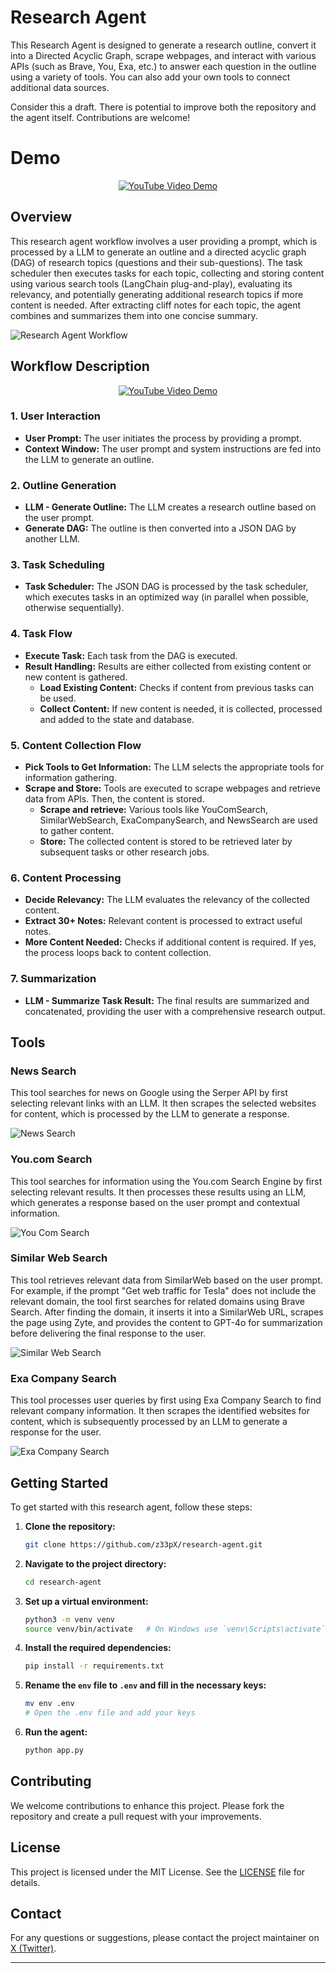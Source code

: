 # Research Agent

This Research Agent is designed to generate a research outline, convert it into a Directed Acyclic Graph, scrape webpages, and interact with various APIs (such as Brave, You, Exa, etc.) to answer each question in the outline using a variety of tools. You can also add your own tools to connect additional data sources.

Consider this a draft. There is potential to improve both the repository and the agent itself. Contributions are welcome!

# Demo

<div align="center">
  <a href="https://youtu.be/p_OGO7mT5_4">
    <img src="https://img.youtube.com/vi/p_OGO7mT5_4/maxresdefault.jpg" alt="YouTube Video Demo">
  </a>
</div>

## Overview

This research agent workflow involves a user providing a prompt, which is processed by a LLM to generate an outline and a directed acyclic graph (DAG) of research topics (questions and their sub-questions). The task scheduler then executes tasks for each topic, collecting and storing content using various search tools (LangChain plug-and-play), evaluating its relevancy, and potentially generating additional research topics if more content is needed. After extracting cliff notes for each topic, the agent combines and summarizes them into one concise summary.

![Research Agent Workflow](images/research-agent-v2.png)

## Workflow Description

<div align="center">
  <a href="https://youtu.be/CoBMtCuA4MM">
    <img src="https://img.youtube.com/vi/CoBMtCuA4MM/maxresdefault.jpg" alt="YouTube Video Demo">
  </a>
</div>

### 1. User Interaction

- **User Prompt:** The user initiates the process by providing a prompt.
- **Context Window:** The user prompt and system instructions are fed into the LLM to generate an outline.

### 2. Outline Generation

- **LLM - Generate Outline:** The LLM creates a research outline based on the user prompt.
- **Generate DAG:** The outline is then converted into a JSON DAG by another LLM.

### 3. Task Scheduling

- **Task Scheduler:** The JSON DAG is processed by the task scheduler, which executes tasks in an optimized way (in parallel when possible, otherwise sequentially).

### 4. Task Flow

- **Execute Task:** Each task from the DAG is executed.
- **Result Handling:** Results are either collected from existing content or new content is gathered.
  - **Load Existing Content:** Checks if content from previous tasks can be used.
  - **Collect Content:** If new content is needed, it is collected, processed and added to the state and database.

### 5. Content Collection Flow

- **Pick Tools to Get Information:** The LLM selects the appropriate tools for information gathering.
- **Scrape and Store:** Tools are executed to scrape webpages and retrieve data from APIs. Then, the content is stored.
  - **Scrape and retrieve:** Various tools like YouComSearch, SimilarWebSearch, ExaCompanySearch, and NewsSearch are used to gather content.
  - **Store:** The collected content is stored to be retrieved later by subsequent tasks or other research jobs.

### 6. Content Processing

- **Decide Relevancy:** The LLM evaluates the relevancy of the collected content.
- **Extract 30+ Notes:** Relevant content is processed to extract useful notes.
- **More Content Needed:** Checks if additional content is required. If yes, the process loops back to content collection.

### 7. Summarization

- **LLM - Summarize Task Result:** The final results are summarized and concatenated, providing the user with a comprehensive research output.

## Tools

### News Search

This tool searches for news on Google using the Serper API by first selecting relevant links with an LLM. It then scrapes the selected websites for content, which is processed by the LLM to generate a response.

![News Search](images/news-search-tool.png)

### You.com Search

This tool searches for information using the You.com Search Engine by first selecting relevant results. It then processes these results using an LLM, which generates a response based on the user prompt and contextual information.

![You Com Search](images/youcom-search.png)

### Similar Web Search

This tool retrieves relevant data from SimilarWeb based on the user prompt. For example, if the prompt "Get web traffic for Tesla" does not include the relevant domain, the tool first searches for related domains using Brave Search. After finding the domain, it inserts it into a SimilarWeb URL, scrapes the page using Zyte, and provides the content to GPT-4o for summarization before delivering the final response to the user.

![Similar Web Search](images/similar-web-search.png)

### Exa Company Search

This tool processes user queries by first using Exa Company Search to find relevant company information. It then scrapes the identified websites for content, which is subsequently processed by an LLM to generate a response for the user.

![Exa Company Search](images/exa-company-search.png)

## Getting Started

To get started with this research agent, follow these steps:

1. **Clone the repository:**

   ```bash
   git clone https://github.com/z33pX/research-agent.git
   ```

2. **Navigate to the project directory:**

   ```bash
   cd research-agent
   ```

3. **Set up a virtual environment:**

   ```bash
   python3 -m venv venv
   source venv/bin/activate   # On Windows use `venv\Scripts\activate`
   ```

4. **Install the required dependencies:**

   ```bash
   pip install -r requirements.txt
   ```

5. **Rename the `env` file to `.env` and fill in the necessary keys:**

   ```bash
   mv env .env
   # Open the .env file and add your keys
   ```

6. **Run the agent:**
   ```bash
   python app.py
   ```

## Contributing

We welcome contributions to enhance this project. Please fork the repository and create a pull request with your improvements.

## License

This project is licensed under the MIT License. See the [LICENSE](https://opensource.org/license/mit) file for details.

## Contact

For any questions or suggestions, please contact the project maintainer on [X (Twitter)](https://x.com/dan_schoenbohm).

---
